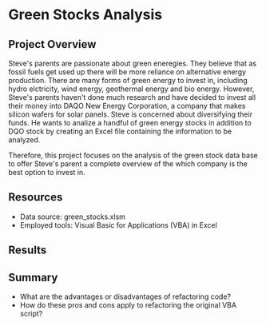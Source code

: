 # Green Stocks Analysis

## Project Overview

Steve's parents are passionate about green eneregies. They believe that as fossil fuels get used up there will be more reliance on alternative energy production. There are many forms of green energy to invest in, including hydro elctricity, wind energy, geothermal energy and bio energy. However, Steve's parents haven't done much research and have decided to invest all their money into DAQO New Energy Corporation, a company that makes silicon wafers for solar panels. Steve is concerned about diversifying their funds. He wants to analize a handful of green energy stocks in addition to DQO stock by creating an Excel file containing the information to be analyzed. 

Therefore, this project focuses on the analysis of the green stock data base to offer Steve's parent a complete overview of the which company is the best option to invest in. 

## Resources

* Data source: green_stocks.xlsm
* Employed tools: Visual Basic for Applications (VBA) in Excel

## Results 

## Summary 

* What are the advantages or disadvantages of refactoring code?
* How do these pros and cons apply to refactoring the original VBA script?

